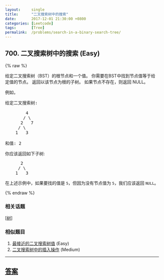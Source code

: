 ```yaml
---
layout:     single
title:      "二叉搜索树中的搜索"
date:       2017-12-01 21:30:00 +0800
categories: [Leetcode]
tags:       [Tree]
permalink:  /problems/search-in-a-binary-search-tree/
---
```


## 700. 二叉搜索树中的搜索 (Easy)

{% raw %}

<p>给定二叉搜索树（BST）的根节点和一个值。 你需要在BST中找到节点值等于给定值的节点。 返回以该节点为根的子树。 如果节点不存在，则返回 NULL。</p>

<p>例如，</p>

<pre>
给定二叉搜索树:

        4
       / \
      2   7
     / \
    1   3

和值: 2
</pre>

<p>你应该返回如下子树:</p>

<pre>
      2     
     / \   
    1   3
</pre>

<p>在上述示例中，如果要找的值是 <code>5</code>，但因为没有节点值为 <code>5</code>，我们应该返回 <code>NULL</code>。</p>

{% endraw %}

### 相关话题
  [[树](https://github.com/openset/leetcode/tree/master/tag/tree/README.md)]

### 相似题目
  1. [最接近的二叉搜索树值](/problems/closest-binary-search-tree-value) (Easy)
  1. [二叉搜索树中的插入操作](/problems/insert-into-a-binary-search-tree) (Medium)

---

## [答案](https://github.com/openset/leetcode/tree/master/problems/search-in-a-binary-search-tree)
